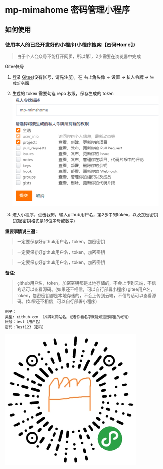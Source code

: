 # mp-mimahome 密码管理小程序

## 如何使用

### 使用本人的已经开发好的小程序(小程序搜索【密码Home】)

> 由于个人公众号不能打开网页，所以第1，2步需要在浏览器中完成
<!--
GitHub帐号

1. 登录[Github](http://github.com)(没有帐号，请先注册)，在右上角的头像 -> Settings -> Developer settings -> Personal access tokens下，点击Generate new token 生成一个访问token

2. 生成token需要勾选repo权限(请保存下来，后面会用到)
![./static/images/help2.png](./static/images/help2.png)
-->

Gitee帐号

1. 登录 [Gitee](https://gitee.com)(没有帐号，请先注册)，在 右上角头像 -> 设置 -> 私人令牌 -> 生成新令牌

2. 生成的 token 需要勾选 repo 权限，保存生成的 token
![./static/images/help3.png](./static/images/help3.png)


3. 进入小程序，点击我的，输入github用户名，第2步中的token，以及加密密钥(加密密钥格式是16位字母或数字)

**重要事情说三遍：**

> 一定要保存好github用户名，token，加密密钥

> 一定要保存好github用户名，token，加密密钥

> 一定要保存好github用户名，token，加密密钥


**备注:**
> github用户名，token，加密密钥都是本地存储的，不会上传到云端，不信的话可以查看源码。(如果还不相信，可以自行部署小程序)
> gitee用户名，token，加密密钥都是本地存储的，不会上传到云端，不信的话可以查看源码。(如果还不相信，可以自行部署小程序)


```
例子：
类型: github.com （推荐以网站名，或者你看名字就能知道是哪里的帐号）
帐号：test（用户名）
密码：Test123（密码）
```

![./static/images/image.png](./static/images/image.png)
